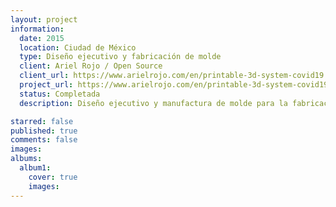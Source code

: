 ```yaml
---
layout: project
information:
  date: 2015
  location: Ciudad de México
  type: Diseño ejecutivo y fabricación de molde
  client: Ariel Rojo / Open Source
  client_url: https://www.arielrojo.com/en/printable-3d-system-covid19
  project_url: https://www.arielrojo.com/en/printable-3d-system-covid19
  status: Completada
  description: Diseño ejecutivo y manufactura de molde para la fabricación de la mascarilla auxiliar respiratoria diseñada por Ariel Rojo

starred: false
published: true
comments: false
images:
albums:
  album1:
    cover: true
    images:
---
```

